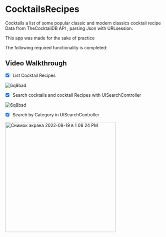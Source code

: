 # CocktailsRecipes
Cocktails a list of some popular classic and modern classics cocktail recipe
Data from TheCocktailDB API , parsing Json with URLsession.


This app was made for the sake of practice

The following required functionality is completed:
## Video Walkthrough
* [X] List Cocktail Recipes

![6q8bad](https://user-images.githubusercontent.com/75588064/185161619-13534c57-1093-48f4-979a-d0931f9e19b6.gif)

* [X] Search cocktails and cocktail Recipes with UISearchController

![6q8bsd](https://user-images.githubusercontent.com/75588064/185161562-c6636ac7-d694-4637-93c6-21f04671c1b0.gif)


* [X] Search by Category in UISearchController

<img width="353" alt="Снимок экрана 2022-08-19 в 1 08 24 PM" src="https://user-images.githubusercontent.com/75588064/185596671-e9b3126a-89b3-41c4-a1e8-364894e6bc26.png">

